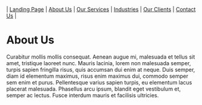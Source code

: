 | [Landing Page](index.html "Landing Page") | [About Us](about.html "About Us") | [Our Services](services.html "Our Services") | [Industries](industries.html "Industries Served") | [Our Clients](clients.html "Our Clients") | [Contact Us](contact.html "Contact Us") |

# About Us

Curabitur mollis mollis consequat. Aenean augue mi, malesuada et tellus sit amet, tristique laoreet nunc. Mauris lacinia, lorem non malesuada semper, turpis sapien fringilla risus, quis accumsan dui enim at neque. Duis semper, diam id elementum maximus, risus enim maximus dui, commodo semper sem enim et purus. Pellentesque varius sapien turpis, eu elementum lacus placerat malesuada. Phasellus arcu ipsum, blandit eget vestibulum et, semper ac lectus. Fusce interdum mauris et facilisis ultricies.
